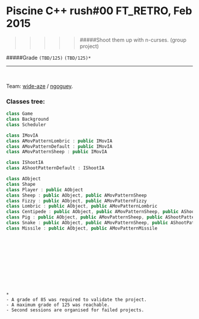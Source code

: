 # Piscine C++ rush#00 FT_RETRO, Feb 2015
>>>>> #####Shoot them up with n-curses. (group project)

#####Grade ``(TBD/125)`` ``(TBD/125)*``
--------  -----------------------

<br>

Team: [wide-aze](https://github.com/wide-aze) / [ngoguey](https://github.com/Ngoguey42).
 
### Classes tree:

```cpp
class Game
class Background
class Scheduler

class IMovIA
class AMovPatternLombric : public IMovIA
class AMovPatternDefault : public IMovIA
class AMovPatternSheep : public IMovIA

class IShootIA
class AShootPatternDefault : IShootIA

class AObject
class Shape
class Player : public AObject
class Sheep : public AObject, public AMovPatternSheep
class Fizzy : public AObject, public AMovPatternFizzy
class Lombric : public AObject, public AMovPatternLombric
class Centipede : public AObject, public AMovPatternSheep, public AShootPatternDefault
class Pig : public AObject, public AMovPatternSheep, public AShootPatternDefault
class Snake : public AObject, public AMovPatternSheep, public AShootPatternTriple
class Missile : public AObject, public AMovPatternMissile
```

<br><br><br><br><br><br><br><br>

```
*
- A grade of 85 was required to validate the project.
- A maximum grade of 125 was reachable.
- Second sessions are organised for failed projects.
```
